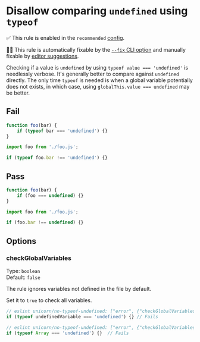 # Disallow comparing `undefined` using `typeof`

✅ This rule is enabled in the `recommended` [config](https://github.com/sindresorhus/eslint-plugin-unicorn#preset-configs).

🔧💡 This rule is automatically fixable by the [`--fix` CLI option](https://eslint.org/docs/latest/user-guide/command-line-interface#--fix) and manually fixable by [editor suggestions](https://eslint.org/docs/developer-guide/working-with-rules#providing-suggestions).

<!-- end auto-generated rule header -->
<!-- Do not manually modify this header. Run: `npm run fix:eslint-docs` -->

Checking if a value is `undefined` by using `typeof value === 'undefined'` is needlessly verbose. It's generally better to compare against `undefined` directly. The only time `typeof` is needed is when a global variable potentially does not exists, in which case, using `globalThis.value === undefined` may be better.

## Fail

```js
function foo(bar) {
	if (typeof bar === 'undefined') {}
}
```

```js
import foo from './foo.js';

if (typeof foo.bar !== 'undefined') {}
```

## Pass

```js
function foo(bar) {
	if (foo === undefined) {}
}
```

```js
import foo from './foo.js';

if (foo.bar !== undefined) {}
```

## Options

### checkGlobalVariables

Type: `boolean`\
Default: `false`

The rule ignores variables not defined in the file by default.

Set it to `true` to check all variables.

```js
// eslint unicorn/no-typeof-undefined: ["error", {"checkGlobalVariables": true}]
if (typeof undefinedVariable === 'undefined') {} // Fails
```

```js
// eslint unicorn/no-typeof-undefined: ["error", {"checkGlobalVariables": true}]
if (typeof Array === 'undefined') {}  // Fails
```
